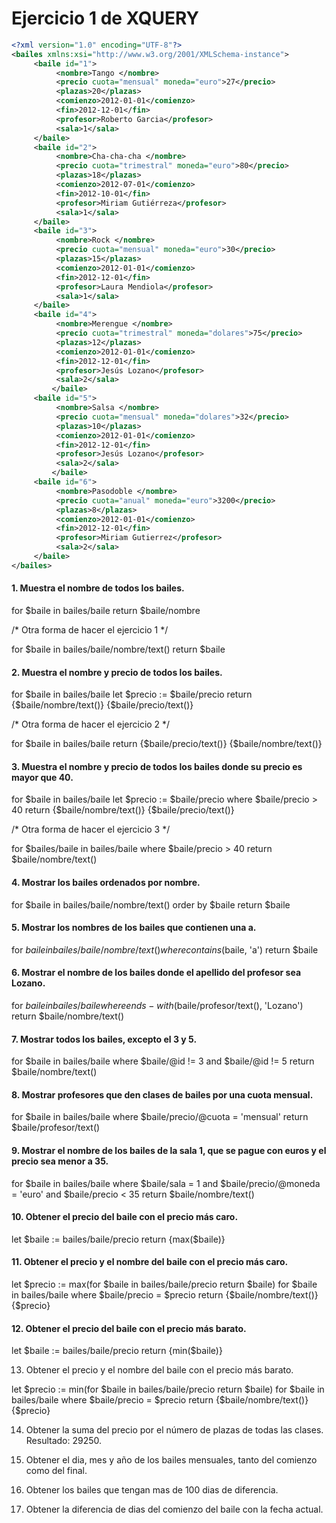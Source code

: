 # Ejercicio 1 de XQUERY

```xml
<?xml version="1.0" encoding="UTF-8"?>
<bailes xmlns:xsi="http://www.w3.org/2001/XMLSchema-instance">
     <baile id="1">
          <nombre>Tango </nombre>
          <precio cuota="mensual" moneda="euro">27</precio>
          <plazas>20</plazas>
          <comienzo>2012-01-01</comienzo>
          <fin>2012-12-01</fin>
          <profesor>Roberto Garcia</profesor>
          <sala>1</sala>
     </baile>
     <baile id="2">
          <nombre>Cha-cha-cha </nombre>
          <precio cuota="trimestral" moneda="euro">80</precio>
          <plazas>18</plazas>
          <comienzo>2012-07-01</comienzo>
          <fin>2012-10-01</fin>
          <profesor>Miriam Gutiérreza</profesor>
          <sala>1</sala>
     </baile>
     <baile id="3">
          <nombre>Rock </nombre>
          <precio cuota="mensual" moneda="euro">30</precio>
          <plazas>15</plazas>
          <comienzo>2012-01-01</comienzo>
          <fin>2012-12-01</fin>
          <profesor>Laura Mendiola</profesor>
          <sala>1</sala>
     </baile>
     <baile id="4">
          <nombre>Merengue </nombre>
          <precio cuota="trimestral" moneda="dolares">75</precio>
          <plazas>12</plazas>
          <comienzo>2012-01-01</comienzo>
          <fin>2012-12-01</fin>
          <profesor>Jesús Lozano</profesor>
          <sala>2</sala>
         </baile>
     <baile id="5">
          <nombre>Salsa </nombre>
          <precio cuota="mensual" moneda="dolares">32</precio>
          <plazas>10</plazas>
          <comienzo>2012-01-01</comienzo>
          <fin>2012-12-01</fin>
          <profesor>Jesús Lozano</profesor>
          <sala>2</sala>
         </baile>
     <baile id="6">
          <nombre>Pasodoble </nombre>
          <precio cuota="anual" moneda="euro">3200</precio>
          <plazas>8</plazas>
          <comienzo>2012-01-01</comienzo>
          <fin>2012-12-01</fin>
          <profesor>Miriam Gutierrez</profesor>
          <sala>2</sala>
     </baile>
</bailes>
```

#### 1. Muestra el nombre de todos los bailes.

for $baile in bailes/baile
return $baile/nombre

/* Otra forma de hacer el ejercicio 1 */

for $baile in bailes/baile/nombre/text()
return $baile

#### 2. Muestra el nombre y precio de todos los bailes.

for $baile in bailes/baile
let $precio := $baile/precio
return
<baile>
    <nombre>{$baile/nombre/text()}</nombre>
    <precio>{$baile/precio/text()}</precio>
</baile>

/* Otra forma de hacer el ejercicio 2 */

for $baile in bailes/baile
return 
<baile>
    <precio> {$baile/precio/text()}</precio>
    <nombre>{$baile/nombre/text()}</nombre>
</baile>

#### 3. Muestra el nombre y precio de todos los bailes donde su precio es mayor que 40.

for $baile in bailes/baile
let $precio := $baile/precio
where $baile/precio > 40
return
<baile>
    <nombre>{$baile/nombre/text()}</nombre>
    <precio>{$baile/precio/text()}</precio>
</baile>


/* Otra forma de hacer el ejercicio 3 */

for $bailes/baile in bailes/baile
where $baile/precio > 40
return $baile/nombre/text()

#### 4. Mostrar los bailes ordenados por nombre.

for $baile in bailes/baile/nombre/text() order by $baile
return $baile

#### 5. Mostrar los nombres de los bailes que contienen una a.

for $baile in bailes/baile/nombre/text() where contains($baile, 'a')
return $baile

#### 6. Mostrar el nombre de los bailes donde el apellido del profesor sea Lozano.

for $baile in bailes/baile where ends-with($baile/profesor/text(), 'Lozano')
return $baile/nombre/text()

#### 7. Mostrar todos los bailes, excepto el 3 y 5.

for $baile in bailes/baile
where $baile/@id != 3 and 
$baile/@id != 5
return $baile/nombre/text()

#### 8. Mostrar profesores que den clases de bailes por una cuota mensual.

for $baile in bailes/baile
where $baile/precio/@cuota = 'mensual'
return $baile/profesor/text()

#### 9. Mostrar el nombre de los bailes de la sala 1, que se pague con euros y el precio sea menor a 35.

for $baile in bailes/baile
where $baile/sala = 1 and 
$baile/precio/@moneda = 'euro' and $baile/precio < 35
return $baile/nombre/text()

#### 10. Obtener el precio del baile con el precio más caro.

let $baile := bailes/baile/precio
return <precio> {max($baile)}</precio>

#### 11. Obtener el precio y el nombre del baile con el precio más caro.

let $precio := max(for $baile in bailes/baile/precio
return $baile)
for $baile in bailes/baile
where $baile/precio = $precio
return 
<baile>
     <nombre>{$baile/nombre/text()} </nombre>
     <precio>{$precio}</precio>
</baile>

#### 12. Obtener el precio del baile con el precio más barato.

let $baile := bailes/baile/precio
return <precio> {min($baile)}</precio>

13. Obtener el precio y el nombre del baile con el precio más barato.

let $precio := min(for $baile in bailes/baile/precio
return $baile)
for $baile in bailes/baile
where $baile/precio = $precio
return 
<baile>
     <nombre>{$baile/nombre/text()} </nombre>
     <precio>{$precio}</precio>
</baile>

14. Obtener la suma del precio por el número de plazas de todas las clases. Resultado: 29250.



15. Obtener el dia, mes y año de los bailes mensuales, tanto del comienzo como del final. 

16. Obtener los bailes que tengan mas de 100 dias de diferencia.

17. Obtener la diferencia de dias del comienzo del baile con la fecha actual. 